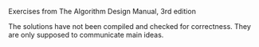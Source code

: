 Exercises from The Algorithm Design Manual, 3rd edition

The solutions have not been compiled and checked for correctness. 
They are only supposed to communicate main ideas.
